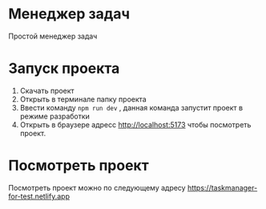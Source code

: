 # Менеджер задач
Простой менеджер задач

##

# Запуск проекта
1. Скачать проект
2. Открыть в терминале папку проекта
3. Ввести команду `npm run dev` , данная команда запустит проект в режиме разработки
4. Открыть в браузере адресс <http://localhost:5173> чтобы посмотреть проект.

##
# Посмотреть проект
Посмотреть проект можно по следующему адресу
<https://taskmanager-for-test.netlify.app>
